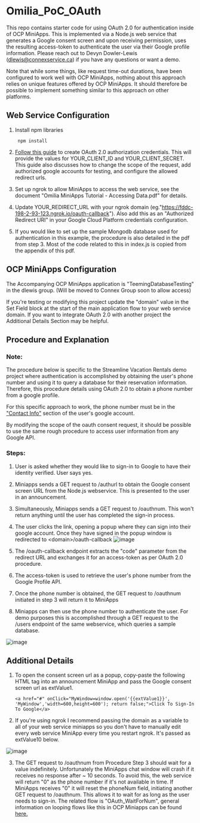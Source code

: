 # Omilia_PoC_OAuth
 
This repo contains starter code for using OAuth 2.0 for authentication inside of OCP MiniApps. This is implemented via a Node.js web service that generates a Google consent screen and upon receiving permission, uses the resulting access-token to authenticate the user via their Google profile information. Please reach out to Devyn Dowler-Lewis (dlewis@connexservice.ca) if you have any questions or want a demo.

Note that while some things, like request time-out durations, have been configured to work well with OCP MiniApps, nothing about this approach relies on unique features offered by OCP MiniApps. It should therefore be possible to implement something similar to this approach on other platforms.

## Web Service Configuration

1. Install npm libraries

        npm install
        
2. [Follow this guide](https://developers.google.com/identity/protocols/oauth2/web-server#httprest_3) to create OAuth 2.0 authorization credentials. This will provide the values for YOUR_CLIENT_ID and YOUR_CLIENT_SECRET. This guide also discusses how to change the scope of the request, add authorized google accounts for testing, and configure the allowed redirect urls.

3. Set up ngrok to allow MiniApps to access the web service, see the document "Omilia MiniApps Tutorial - Accessing Data.pdf" for details. 

4. Update YOUR_REDIRECT_URL with your ngrok domain (eg."https://fddc-198-2-93-123.ngrok.io/oauth-callback"). Also add this as an "Authorized Redirect URI" in your Google Cloud Platform credentials configuration. 

5. If you would like to set up the sample Mongodb database used for authentication in this example, the procedure is also detailed in the pdf from step 3. Most of the code related to this in index.js is copied from the appendix of this pdf.

## OCP MiniApps Configuration

The Accompanying OCP MiniApps application is "TeemingDatabaseTesting" in the dlewis group. (Will be moved to Connex Group soon to allow access)

If you're testing or modifying this project update the "domain" value in the Set Field block at the start of the main application flow to your web service domain. If you want to integrate OAuth 2.0 with another project the Additional Details Section may be helpful.

## Procedure and Explanation

### Note:

The procedure below is specific to the Streamline Vacation Rentals demo project where authentication is accomplished by obtaining the user's phone number and using it to query a database for their reservation information. Therefore, this procedure details using OAuth 2.0 to obtain a phone number from a google profile. 

For this specific approach to work, the phone number must be in the ["Contact Info"](https://myaccount.google.com/profile) section of the user's google account.  

By modifying the scope of the oauth consent request, it should be possible to use the same rough procedure to access user information from any Google API.

### Steps:

1. User is asked whether they would like to sign-in to Google to have their identity verified. User says yes.

2. Miniapps sends a GET request to /authurl to obtain the Google consent screen URL from the Node.js webservice. This is presented to the user in an announcement.

3. Simultaneously, Miniapps sends a GET request to /oauthnum. This won't return anything until the user has completed the sign-in process.

4. The user clicks the link, opening a popup where they can sign into their google account. Once they have signed in the popup window is redirected to \<domain\>/oauth-callback
![image](https://user-images.githubusercontent.com/102549069/166066388-61c258b8-feb7-4506-a108-5cdc6f8f7d17.png)


5. The /oauth-callback endpoint extracts the "code" parameter from the redirect URL and exchanges it for an access-token as per OAuth 2.0 procedure.

6. The access-token is used to retrieve the user's phone number from the Google Profile API. 

7. Once the phone number is obtained, the GET request to /oauthnum initiated in step 3 will return it to MiniApps

8. Miniapps can then use the phone number to authenticate the user. For demo purposes this is accomplished through a GET request to the /users endpoint of the same webservice, which queries a sample database.

![image](https://user-images.githubusercontent.com/102549069/166066852-fc7fce2b-9215-4ff5-8c05-3aa5463d96e7.png)

## Additional Details

1. To open the consent screen url as a popup, copy-paste the following HTML tag into an announcement MiniApp and pass the Google consent screen url as extValue1.

    `<a href="#" onClick="MyWindow=window.open('{{extValue1}}', 'MyWindow','width=600,height=600'); return false;">Click To Sign-In To Google</a>`
    
2. If you're using ngrok I recommend passing the domain as a variable to all of your web service miniapps so you don't have to manually edit every web service MiniApp every time you restart ngrok. It's passed as extValue10 below.

![image](https://user-images.githubusercontent.com/102549069/166071262-12bb51ce-8168-438b-9bf8-10074c33045b.png)

3. The GET request to /oauthnum from Procedure Step 3 should wait for a value indefinitely. Unfortunately the MiniApps chat window will crash if it receives no response after ~ 10 seconds. To avoid this, the web service will return "0" as the phone number if it's not available in time. If MiniApps receives "0" it will reset the phoneNum field, initiating another GET request to /oauthnum. This allows it to wait for as long as the user needs to sign-in. The related flow is "OAuth_WaitForNum", general information on looping flows like this in OCP Miniapps can be found [here.](https://connextelecom.sharepoint.com/:w:/s/AdvancedServicesTeam770/ESjq6c7XQolFvbQA1aaP6Z0Bp5hJUrRGfomsqr3pFxyuTQ)

